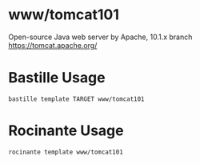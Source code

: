 # www/tomcat101
Open-source Java web server by Apache, 10.1.x branch
https://tomcat.apache.org/

# Bastille Usage
```shell
bastille template TARGET www/tomcat101
```

# Rocinante Usage
```shell
rocinante template www/tomcat101
```
